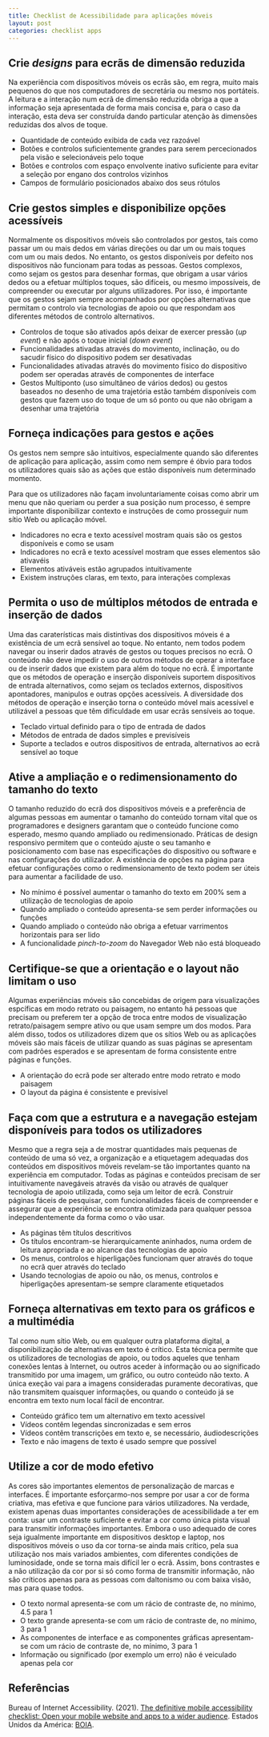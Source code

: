 ```yaml
---
title: Checklist de Acessibilidade para aplicações móveis
layout: post
categories: checklist apps
---
```


## Crie <em lang="en">designs</em> para ecrãs de dimensão reduzida

Na experiência com dispositivos móveis os ecrãs são, em regra, muito mais pequenos do que nos computadores de secretária ou mesmo nos portáteis. A leitura e a interação num ecrã de dimensão reduzida obriga a que a informação seja apresentada de forma mais concisa e, para o caso da interação, esta deva ser construída dando particular atenção às dimensões reduzidas  dos alvos de toque.

- Quantidade de conteúdo exibida de cada vez razoável
- Botões e controlos suficientemente grandes para serem percecionados pela visão e selecionáveis pelo toque
- Botões e controlos com espaço envolvente inativo suficiente para evitar a seleção por engano dos controlos vizinhos
- Campos de formulário posicionados abaixo dos seus rótulos

## Crie gestos simples e disponibilize opções acessíveis

Normalmente os dispositivos móveis são controlados por gestos, tais como passar um ou mais dedos em várias direções ou dar um ou mais toques com um ou mais dedos. No entanto, os gestos disponíveis por defeito nos dispositivos não funcionam para todas as pessoas. Gestos complexos, como sejam os gestos para desenhar formas, que obrigam a usar vários dedos ou a efetuar múltiplos toques, são difíceis, ou mesmo impossíveis, de compreender ou executar por alguns utilizadores. Por isso, é importante que os gestos sejam sempre acompanhados por opções alternativas que permitam o controlo via tecnologias de apoio ou que respondam aos diferentes métodos de controlo alternativos.

- Controlos de toque são ativados após deixar de exercer pressão (_up event_) e não após o toque inicial (_down event_)
- Funcionalidades ativadas através do movimento, inclinação, ou do sacudir físico do dispositivo podem ser desativadas
- Funcionalidades ativadas através do movimento físico do dispositivo podem ser operadas através de componentes de interface
- Gestos Multiponto (uso simultâneo de vários dedos) ou gestos baseados no desenho de uma trajetória estão também disponíveis com gestos que fazem uso do toque de um só ponto ou que não obrigam a desenhar uma trajetória

## Forneça indicações para gestos e ações

Os gestos nem sempre são intuitivos, especialmente quando são diferentes de aplicação para aplicação, assim como nem sempre é óbvio para todos os utilizadores quais são as ações que estão disponíveis num determinado momento.

Para que os utilizadores não façam involuntariamente coisas como abrir um menu que não queriam ou perder a sua posição num processo, é sempre importante disponibilizar contexto e instruções de como prosseguir num sítio Web ou aplicação móvel.

- Indicadores no ecra e texto acessível mostram quais são os gestos disponíveis e como se usam
- Indicadores no ecrã e texto acessível mostram que esses elementos são ativavéis       
- Elementos ativáveis estão agrupados intuitivamente
- Existem instruções claras, em texto, para interações complexas

## Permita o uso de múltiplos métodos de entrada e inserção de dados

Uma das caraterísticas mais distintivas dos dispositivos móveis é a existência de um ecrã sensível ao toque. No entanto, nem todos podem navegar ou inserir dados através de gestos ou toques precisos no ecrã. O conteúdo não deve impedir o uso de outros métodos de operar a interface ou de inserir dados que existem para além do toque no ecrã. É importante que os métodos de operação e inserção disponíveis suportem dispositivos de entrada alternativos, como sejam os teclados externos, dispositivos apontadores, manipulos e outras opções acessíveis. A diversidade dos métodos de operação e inserção torna o conteúdo móvel mais acessível e utilizável a pessoas que têm dificuldade em usar ecrãs sensíveis ao toque.

- Teclado virtual definido para o tipo de entrada de dados
- Métodos de entrada de dados simples e previsíveis
- Suporte a teclados e outros dispositivos de entrada, alternativos ao ecrã sensível ao toque

## Ative a ampliação e o redimensionamento do tamanho do texto

O tamanho reduzido do ecrã dos dispositivos móveis e a preferência de algumas pessoas em aumentar o tamanho do conteúdo tornam vital que os programadores e designers garantam que o conteúdo funcione como esperado, mesmo quando ampliado ou redimensionado. Práticas de design responsivo permitem que o conteúdo ajuste o seu tamanho e posicionamento com base nas especificações do dispositivo ou software e nas configurações do utilizador. A existência de opções na página para efetuar configurações como o redimensionamento de texto podem ser úteis para aumentar a facilidade de uso.

- No mínimo é possível aumentar o tamanho do texto em 200% sem a utilização de tecnologias de apoio 
- Quando ampliado o conteúdo apresenta-se sem perder informações ou funções
- Quando ampliado o conteúdo não obriga a efetuar varrimentos horizontais para ser lido
- A funcionalidade _pinch-to-zoom_ do Navegador Web não está bloqueado

## Certifique-se que a orientação e o layout não limitam o uso

Algumas experiências móveis são concebidas de origem para visualizações espcíficas em modo retrato ou paisagem, no entanto há pessoas que precisam ou preferem ter a opção de troca entre modos de visualização retrato/paisagem sempre ativo ou que usam sempre um dos modos. Para além disso, todos os utilizadores dizem que os sítios Web ou as aplicações móveis são mais fáceis de utilizar quando as suas páginas se apresentam com padrões esperados e se apresentam de forma consistente entre páginas e funções.

- A orientação do ecrã pode ser alterado entre modo retrato e modo paisagem
- O layout da página é consistente e previsível

## Faça com que a estrutura e a navegação estejam disponíveis para todos os utilizadores

Mesmo que a regra seja a de mostrar quantidades mais pequenas de conteúdo de uma só vez, a organização e a etiquetagem adequadas dos conteúdos em dispositivos móveis revelam-se tão importantes quanto na experiência em computador. Todas as páginas e conteúdos precisam de ser intuitivamente navegáveis através da visão ou através de qualquer tecnologia de apoio utilizada, como seja um leitor de ecrã. Construir páginas fáceis de pesquisar, com funcionalidades fáceis de compreender e assegurar que a experiência se encontra otimizada para qualquer pessoa independentemente da forma como o vão usar.

- As páginas têm títulos descritivos
- Os títulos encontram-se hierarquicamente aninhados, numa ordem de leitura apropriada e ao alcance das tecnologias de apoio
- Os menus, controlos e hiperligações funcionam quer através do toque no ecrã quer através do teclado
- Usando tecnologias de apoio ou não, os menus, controlos e hiperligações apresentam-se sempre claramente etiquetados

## Forneça alternativas em texto para os gráficos e a multimédia

Tal como num sítio Web, ou em qualquer outra plataforma digital, a disponibilização de alternativas em texto é crítico. Esta técnica permite que os utilizadores de tecnologias de apoio, ou todos aqueles que tenham conexões lentas à Internet, ou outros aceder à informação ou ao significado transmitido por uma imagem, um gráfico, ou outro conteúdo não texto. A única exeção vai para a imagens consideradas puramente decorativas, que não transmitem quaisquer informações, ou quando o conteúdo já se encontra em texto num local fácil de encontrar.

- Conteúdo gráfico tem um alternativo em texto acessível
- Vídeos contêm legendas sincronizadas e sem erros
- Vídeos contêm transcrições em texto e, se necessário, áudiodescrições
- Texto e não imagens de texto é usado sempre que possível

## Utilize a cor de modo efetivo

As cores são importantes elementos de personalização de marcas e interfaces. É importante esforçarmo-nos sempre por usar a cor de forma criativa, mas efetiva e que funcione para vários utilizadores. Na verdade, existem apenas duas importantes considerações de acessibilidade a ter em conta: usar um contraste suficiente e evitar a cor como única pista visual para transmitir informações importantes. Embora o uso adequado de cores seja igualmente importante em dispositivos desktop e laptop, nos dispositivos móveis o uso da cor torna-se ainda mais crítico, pela sua utilização nos mais variados ambientes, com diferentes condições de luminosidade, onde se torna mais difícil ler o ecrã. Assim, bons contrastes e a não utilização da cor por si só como forma de transmitir informação, não são críticos apenas para as pessoas com daltonismo ou com baixa visão, mas para quase todos.

- O texto normal apresenta-se com um rácio de contraste de, no mínimo, 4.5 para 1
- O texto grande apresenta-se com um rácio de contraste de, no mínimo, 3 para 1
- As componentes de interface e as componentes gráficas apresentam-se com um rácio de contraste de, no mínimo, 3 para 1
- Informação ou significado (por exemplo um erro) não é veiculado apenas pela cor

## Referências

Bureau of Internet Accessibility. (2021). [The definitive mobile accessibility checklist: Open your mobile website and apps to a wider audience](https://www.boia.org/definitive-mobile-accessibility-checklist). Estados Unidos da América: [BOIA](https://www.boia.org).
